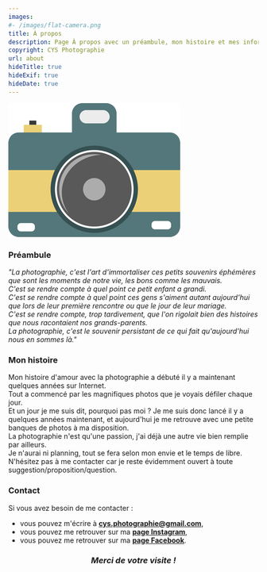 ```yaml
---
images:
#- /images/flat-camera.png
title: À propos
description: Page À propos avec un préambule, mon histoire et mes informations de contact
copyright: CYS Photographie
url: about
hideTitle: true
hideExif: true
hideDate: true
---
```


![Appareil photo](/flat-camera_.png)
<br />

### Préambule

*"La photographie, c'est l'art d'immortaliser ces petits souvenirs éphémères que sont les moments de notre vie, les bons comme les mauvais.<br />
C'est se rendre compte à quel point ce petit enfant a grandi.<br />
C'est se rendre compte à quel point ces gens s'aiment autant aujourd'hui que lors de leur première rencontre ou que le jour de leur mariage.<br />
C'est se rendre compte, trop tardivement, que l'on rigolait bien des histoires que nous racontaient nos grands-parents.<br />
La photographie, c'est le souvenir persistant de ce qui fait qu'aujourd'hui nous en sommes là."<br />*


### Mon histoire

Mon histoire d'amour avec la photographie a débuté il y a maintenant quelques années sur Internet.<br />
Tout a commencé par les magnifiques photos que je voyais défiler chaque jour.<br />
Et un jour je me suis dit, pourquoi pas moi ? Je me suis donc lancé il y a quelques années maintenant, et aujourd'hui je me retrouve avec une petite banques de photos à ma disposition.<br />
La photographie n'est qu'une passion, j'ai déjà une autre vie bien remplie par ailleurs.<br />
Je n'aurai ni planning, tout se fera selon mon envie et le temps de libre.<br />
N'hésitez pas à me contacter car je reste évidemment ouvert à toute suggestion/proposition/question.<br />


### Contact

Si vous avez besoin de me contacter :
- vous pouvez m'écrire à [**cys.photographie@gmail.com**](mailto:cys.photographie@gmail.com),
- vous pouvez me retrouver sur ma [**page Instagram**](https://www.instagram.com/cys.photographie/),
- vous pouvez me retrouver sur ma [**page Facebook**](https://www.facebook.com/CYS.Photographie/).


### *<p style="text-align: center;">Merci de votre visite !</p>*
